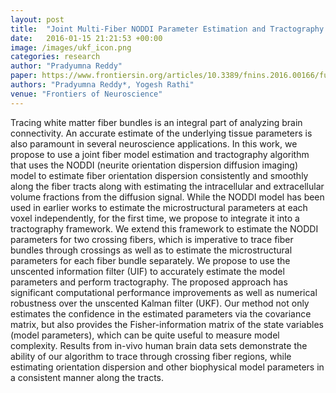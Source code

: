 ```yaml
---
layout: post
title:  "Joint Multi-Fiber NODDI Parameter Estimation and Tractography Using the Unscented Information Filter"
date:   2016-01-15 21:21:53 +00:00
image: /images/ukf_icon.png
categories: research
author: "Pradyumna Reddy"
paper: https://www.frontiersin.org/articles/10.3389/fnins.2016.00166/full
authors: "Pradyumna Reddy*, Yogesh Rathi"
venue: "Frontiers of Neuroscience"
---
```

Tracing white matter fiber bundles is an integral part of analyzing brain connectivity. An accurate estimate of the underlying tissue parameters is also paramount in several neuroscience applications. In this work, we propose to use a joint fiber model estimation and tractography algorithm that uses the NODDI (neurite orientation dispersion diffusion imaging) model to estimate fiber orientation dispersion consistently and smoothly along the fiber tracts along with estimating the intracellular and extracellular volume fractions from the diffusion signal. While the NODDI model has been used in earlier works to estimate the microstructural parameters at each voxel independently, for the first time, we propose to integrate it into a tractography framework. We extend this framework to estimate the NODDI parameters for two crossing fibers, which is imperative to trace fiber bundles through crossings as well as to estimate the microstructural parameters for each fiber bundle separately. We propose to use the unscented information filter (UIF) to accurately estimate the model parameters and perform tractography. The proposed approach has significant computational performance improvements as well as numerical robustness over the unscented Kalman filter (UKF). Our method not only estimates the confidence in the estimated parameters via the covariance matrix, but also provides the Fisher-information matrix of the state variables (model parameters), which can be quite useful to measure model complexity. Results from in-vivo human brain data sets demonstrate the ability of our algorithm to trace through crossing fiber regions, while estimating orientation dispersion and other biophysical model parameters in a consistent manner along the tracts.

